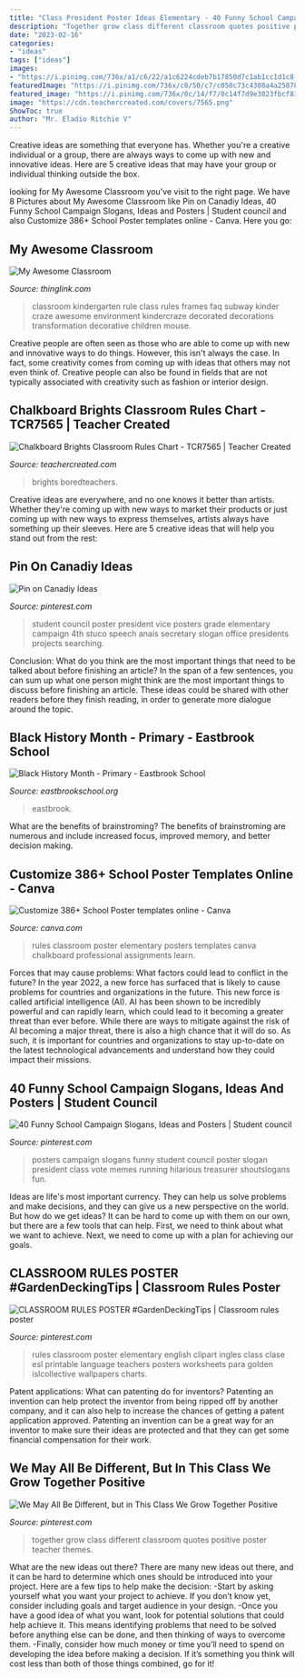 ```yaml
---
title: "Class President Poster Ideas Elementary - 40 Funny School Campaign Slogans, Ideas And Posters"
description: "Together grow class different classroom quotes positive poster teacher themes"
date: "2023-02-16"
categories:
- "ideas"
tags: ["ideas"]
images:
- "https://i.pinimg.com/736x/a1/c6/22/a1c6224cdeb7b17850d7c1ab1cc1d1c8.jpg"
featuredImage: "https://i.pinimg.com/736x/c0/50/c7/c050c73c4308a4a258784a00d373baf8--school-campaign-posters-student-council-posters.jpg"
featured_image: "https://i.pinimg.com/736x/0c/14/f7/0c14f7d9e3023fbcf81786e41373221a.jpg"
image: "https://cdn.teachercreated.com/covers/7565.png"
ShowToc: true
author: "Mr. Eladio Ritchie V"
---
```



Creative ideas are something that everyone has. Whether you're a creative individual or a group, there are always ways to come up with new and innovative ideas. Here are 5 creative ideas that may have your group or individual thinking outside the box.

	

		
looking for My Awesome Classroom you've visit to the right page. We have 8 Pictures about My Awesome Classroom like Pin on Canadiy Ideas, 40 Funny School Campaign Slogans, Ideas and Posters | Student council and also Customize 386+ School Poster templates online - Canva. Here you go:
		
    
## My Awesome Classroom

<img loading=lazy src="http://cdn.thinglink.me/api/image/809829588325629952/1024/10/scaletowidth/0/0/1/1/false/true?wait=true" onerror="this.onerror=null;this.src='https://tse4.mm.bing.net/th?id=OIP.bZGNfsAL27zdzCE5qvhTTgHaEV&amp;pid=15.1';" alt="My Awesome Classroom">

_Source: thinglink.com_

>classroom kindergarten rule class rules frames faq subway kinder craze awesome environment kindercraze decorated decorations transformation decorative children mouse. 

	

Creative people are often seen as those who are able to come up with new and innovative ways to do things. However, this isn't always the case. In fact, some creativity comes from coming up with ideas that others may not even think of. Creative people can also be found in fields that are not typically associated with creativity such as fashion or interior design.

    
## Chalkboard Brights Classroom Rules Chart - TCR7565 | Teacher Created

<img loading=lazy src="https://cdn.teachercreated.com/covers/7565.png" onerror="this.onerror=null;this.src='https://tse3.mm.bing.net/th?id=OIP.KXqr90fCRxNYFWut3bUe7AHaJl&amp;pid=15.1';" alt="Chalkboard Brights Classroom Rules Chart - TCR7565 | Teacher Created">

_Source: teachercreated.com_

>brights boredteachers. 

	

Creative ideas are everywhere, and no one knows it better than artists. Whether they're coming up with new ways to market their products or just coming up with new ways to express themselves, artists always have something up their sleeves. Here are 5 creative ideas that will help you stand out from the rest: 

    
## Pin On Canadiy Ideas

<img loading=lazy src="https://i.pinimg.com/736x/c0/50/c7/c050c73c4308a4a258784a00d373baf8--school-campaign-posters-student-council-posters.jpg" onerror="this.onerror=null;this.src='https://tse4.mm.bing.net/th?id=OIP.MOC5O-4z9gFoHH8pRXlWVQHaJ3&amp;pid=15.1';" alt="Pin on Canadiy Ideas">

_Source: pinterest.com_

>student council poster president vice posters grade elementary campaign 4th stuco speech anaís secretary slogan office presidents projects searching. 

	

Conclusion: What do you think are the most important things that need to be talked about before finishing an article?
In the span of a few sentences, you can sum up what one person might think are the most important things to discuss before finishing an article. These ideas could be shared with other readers before they finish reading, in order to generate more dialogue around the topic.

    
## Black History Month - Primary - Eastbrook School

<img loading=lazy src="https://www.eastbrookschool.org/primary/wp-content/uploads/sites/2/2020/10/IMG_3671.jpg" onerror="this.onerror=null;this.src='https://tse4.mm.bing.net/th?id=OIP.2lQa_NiCIei8jPYvuQ-PtgHaE7&amp;pid=15.1';" alt="Black History Month - Primary - Eastbrook School">

_Source: eastbrookschool.org_

>eastbrook. 

	

What are the benefits of brainstroming?
The benefits of brainstroming are numerous and include increased focus, improved memory, and better decision making.

    
## Customize 386+ School Poster Templates Online - Canva

<img loading=lazy src="https://marketplace.canva.com/MADOPl3wOjg/1/0/thumbnail_large/canva-school-classroom-rules-chalkboard-elementary-poster-MADOPl3wOjg.jpg" onerror="this.onerror=null;this.src='https://tse1.mm.bing.net/th?id=OIP.ZAljZ5LK3oE77FlpHdix5gAAAA&amp;pid=15.1';" alt="Customize 386+ School Poster templates online - Canva">

_Source: canva.com_

>rules classroom poster elementary posters templates canva chalkboard professional assignments learn. 

	

Forces that may cause problems: What factors could lead to conflict in the future?
In the year 2022, a new force has surfaced that is likely to cause problems for countries and organizations in the future. This new force is called artificial intelligence (AI). AI has been shown to be incredibly powerful and can rapidly learn, which could lead to it becoming a greater threat than ever before. While there are ways to mitigate against the risk of AI becoming a major threat, there is also a high chance that it will do so. As such, it is important for countries and organizations to stay up-to-date on the latest technological advancements and understand how they could impact their missions.

    
## 40 Funny School Campaign Slogans, Ideas And Posters | Student Council

<img loading=lazy src="https://i.pinimg.com/736x/7c/a5/db/7ca5dbd87343fdfcff696bca1b37097e--class-treasurer-poster-treasurer-campaign-posters.jpg" onerror="this.onerror=null;this.src='https://tse4.mm.bing.net/th?id=OIP.hE7UF4eQZPok9C9PDcALYQAAAA&amp;pid=15.1';" alt="40 Funny School Campaign Slogans, Ideas and Posters | Student council">

_Source: pinterest.com_

>posters campaign slogans funny student council poster slogan president class vote memes running hilarious treasurer shoutslogans fun. 

	

Ideas are life's most important currency. They can help us solve problems and make decisions, and they can give us a new perspective on the world. But how do we get ideas? It can be hard to come up with them on our own, but there are a few tools that can help. First, we need to think about what we want to achieve. Next, we need to come up with a plan for achieving our goals.

    
## CLASSROOM RULES POSTER #GardenDeckingTips | Classroom Rules Poster

<img loading=lazy src="https://i.pinimg.com/736x/a1/c6/22/a1c6224cdeb7b17850d7c1ab1cc1d1c8.jpg" onerror="this.onerror=null;this.src='https://tse3.mm.bing.net/th?id=OIP.393ImBOLaFhXjVk9-KiGawHaKe&amp;pid=15.1';" alt="CLASSROOM RULES POSTER #GardenDeckingTips | Classroom rules poster">

_Source: pinterest.com_

>rules classroom poster elementary english clipart ingles class clase esl printable language teachers posters worksheets para golden islcollective wallpapers charts. 

	

Patent applications: What can patenting do for inventors?
Patenting an invention can help protect the inventor from being ripped off by another company, and it can also help to increase the chances of getting a patent application approved. Patenting an invention can be a great way for an inventor to make sure their ideas are protected and that they can get some financial compensation for their work.

    
## We May All Be Different, But In This Class We Grow Together Positive

<img loading=lazy src="https://i.pinimg.com/736x/0c/14/f7/0c14f7d9e3023fbcf81786e41373221a.jpg" onerror="this.onerror=null;this.src='https://tse1.mm.bing.net/th?id=OIP.g4vQM_i8oqk_3cTBtLw3vQHaKh&amp;pid=15.1';" alt="We May All Be Different, but in This Class We Grow Together Positive">

_Source: pinterest.com_

>together grow class different classroom quotes positive poster teacher themes. 

	

What are the new ideas out there?
There are many new ideas out there, and it can be hard to determine which ones should be introduced into your project. Here are a few tips to help make the decision: 
-Start by asking yourself what you want your project to achieve. If you don’t know yet, consider including goals and target audience in your design.
-Once you have a good idea of what you want, look for potential solutions that could help achieve it. This means identifying problems that need to be solved before anything else can be done, and then thinking of ways to overcome them.
-Finally, consider how much money or time you’ll need to spend on developing the idea before making a decision. If it’s something you think will cost less than both of those things combined, go for it!

